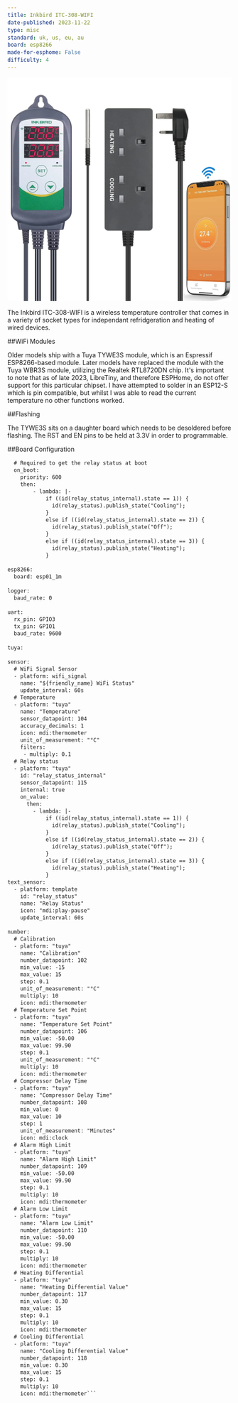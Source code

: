 ```yaml
---
title: Inkbird ITC-308-WIFI
date-published: 2023-11-22
type: misc
standard: uk, us, eu, au
board: esp8266
made-for-esphome: False
difficulty: 4
---
```


![Inkbird ITC-308-WIFI](Inkbird-ITC-308-WIFI.png "Inkbird ITC-308-WIFI")

The Inkbird ITC-308-WIFI is a wireless temperature controller that comes in a variety of socket types for independant refridgeration and heating of wired devices.

##WiFi Modules

Older models ship with a Tuya TYWE3S module, which is an Espressif ESP8266-based module. Later models have replaced the module with the Tuya WBR3S module, utilizing the Realtek RTL8720DN chip. It's important to note that as of late 2023, LibreTiny, and therefore ESPHome, do not offer support for this particular chipset.  I have attempted to solder in an ESP12-S which is pin compatible, but whilst I was able to read the current temperature no other functions worked.

##Flashing

The TYWE3S sits on a daughter board which needs to be desoldered before flashing.  The RST and EN pins to be held at 3.3V in order to programmable.

##Board Configuration

```esphome:
  # Required to get the relay status at boot
  on_boot:
    priority: 600
    then:
        - lambda: |-
            if ((id(relay_status_internal).state == 1)) {
              id(relay_status).publish_state("Cooling");
            }
            else if ((id(relay_status_internal).state == 2)) {
              id(relay_status).publish_state("Off");
            }
            else if ((id(relay_status_internal).state == 3)) {
              id(relay_status).publish_state("Heating");
            }

esp8266:
  board: esp01_1m

logger:
  baud_rate: 0

uart:
  rx_pin: GPIO3
  tx_pin: GPIO1
  baud_rate: 9600

tuya:

sensor:
  # WiFi Signal Sensor
  - platform: wifi_signal
    name: "${friendly_name} WiFi Status"
    update_interval: 60s
  # Temperature
  - platform: "tuya"
    name: "Temperature"
    sensor_datapoint: 104
    accuracy_decimals: 1
    icon: mdi:thermometer
    unit_of_measurement: "°C"
    filters:
     - multiply: 0.1
  # Relay status
  - platform: "tuya"
    id: "relay_status_internal"
    sensor_datapoint: 115
    internal: true
    on_value:
      then:
        - lambda: |-
            if ((id(relay_status_internal).state == 1)) {
              id(relay_status).publish_state("Cooling");
            }
            else if ((id(relay_status_internal).state == 2)) {
              id(relay_status).publish_state("Off");
            }
            else if ((id(relay_status_internal).state == 3)) {
              id(relay_status).publish_state("Heating");
            }
text_sensor:
  - platform: template
    id: "relay_status"
    name: "Relay Status"
    icon: "mdi:play-pause"
    update_interval: 60s

number:
  # Calibration
  - platform: "tuya"
    name: "Calibration"
    number_datapoint: 102
    min_value: -15
    max_value: 15
    step: 0.1
    unit_of_measurement: "°C"
    multiply: 10
    icon: mdi:thermometer
  # Temperature Set Point
  - platform: "tuya"
    name: "Temperature Set Point"
    number_datapoint: 106
    min_value: -50.00
    max_value: 99.90
    step: 0.1
    unit_of_measurement: "°C"
    multiply: 10
    icon: mdi:thermometer
  # Compressor Delay Time
  - platform: "tuya"
    name: "Compressor Delay Time"
    number_datapoint: 108
    min_value: 0
    max_value: 10
    step: 1
    unit_of_measurement: "Minutes"
    icon: mdi:clock
  # Alarm High Limit
  - platform: "tuya"
    name: "Alarm High Limit"
    number_datapoint: 109
    min_value: -50.00
    max_value: 99.90
    step: 0.1
    multiply: 10
    icon: mdi:thermometer
  # Alarm Low Limit
  - platform: "tuya"
    name: "Alarm Low Limit"
    number_datapoint: 110
    min_value: -50.00
    max_value: 99.90
    step: 0.1
    multiply: 10
    icon: mdi:thermometer
  # Heating Differential
  - platform: "tuya"
    name: "Heating Differential Value"
    number_datapoint: 117
    min_value: 0.30
    max_value: 15
    step: 0.1
    multiply: 10
    icon: mdi:thermometer
  # Cooling Differential
  - platform: "tuya"
    name: "Cooling Differential Value"
    number_datapoint: 118
    min_value: 0.30
    max_value: 15
    step: 0.1
    multiply: 10
    icon: mdi:thermometer```